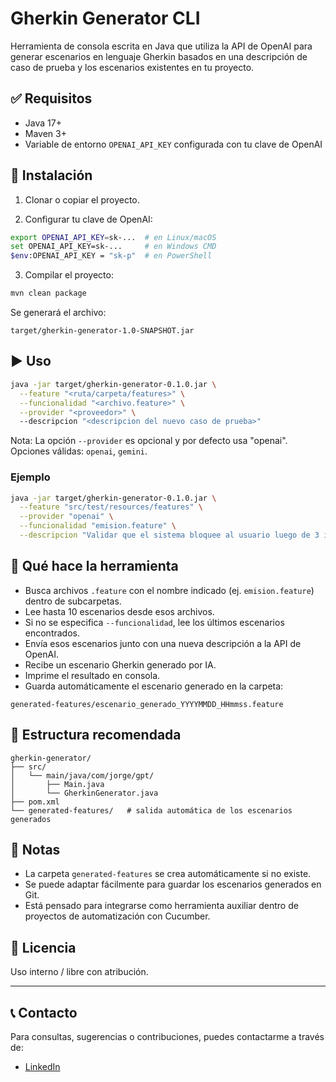 # Gherkin Generator CLI

Herramienta de consola escrita en Java que utiliza la API de OpenAI para generar escenarios en lenguaje Gherkin basados en una descripción de caso de prueba y los escenarios existentes en tu proyecto.

## ✅ Requisitos

* Java 17+
* Maven 3+
* Variable de entorno `OPENAI_API_KEY` configurada con tu clave de OpenAI

## 🔧 Instalación

1. Clonar o copiar el proyecto.

2. Configurar tu clave de OpenAI:

```bash
export OPENAI_API_KEY=sk-...  # en Linux/macOS
set OPENAI_API_KEY=sk-...     # en Windows CMD
$env:OPENAI_API_KEY = "sk-p"  # en PowerShell
```

3. Compilar el proyecto:

```bash
mvn clean package
```

Se generará el archivo:

```
target/gherkin-generator-1.0-SNAPSHOT.jar
```

## ▶️ Uso

```bash
java -jar target/gherkin-generator-0.1.0.jar \
  --feature "<ruta/carpeta/features>" \
  --funcionalidad "<archivo.feature>" \
  --provider "<proveedor>" \ 
  --descripcion "<descripcion del nuevo caso de prueba>"
```
Nota: La opción `--provider` es opcional y por defecto usa "openai". Opciones válidas: `openai`, `gemini`.

### Ejemplo

```bash
java -jar target/gherkin-generator-0.1.0.jar \
  --feature "src/test/resources/features" \
  --provider "openai" \
  --funcionalidad "emision.feature" \
  --descripcion "Validar que el sistema bloquee al usuario luego de 3 intentos fallidos"
```

## 🧠 Qué hace la herramienta

* Busca archivos `.feature` con el nombre indicado (ej. `emision.feature`) dentro de subcarpetas.
* Lee hasta 10 escenarios desde esos archivos.
* Si no se especifica `--funcionalidad`, lee los últimos escenarios encontrados.
* Envía esos escenarios junto con una nueva descripción a la API de OpenAI.
* Recibe un escenario Gherkin generado por IA.
* Imprime el resultado en consola.
* Guarda automáticamente el escenario generado en la carpeta:

```
generated-features/escenario_generado_YYYYMMDD_HHmmss.feature
```

## 📁 Estructura recomendada

```
gherkin-generator/
├── src/
│   └── main/java/com/jorge/gpt/
│       ├── Main.java
│       └── GherkinGenerator.java
├── pom.xml
└── generated-features/   # salida automática de los escenarios generados
```

## 📌 Notas

* La carpeta `generated-features` se crea automáticamente si no existe.
* Se puede adaptar fácilmente para guardar los escenarios generados en Git.
* Está pensado para integrarse como herramienta auxiliar dentro de proyectos de automatización con Cucumber.

## 📄 Licencia

Uso interno / libre con atribución.

---
## 📞 Contacto
Para consultas, sugerencias o contribuciones, puedes contactarme a través de:
* [LinkedIn](https://www.linkedin.com/in/jorge-luis-bergandi/)